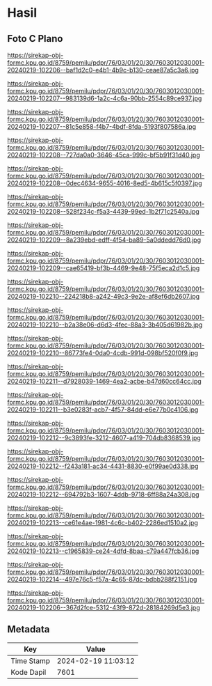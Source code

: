 # Hasil

## Foto C Plano

https://sirekap-obj-formc.kpu.go.id/8759/pemilu/pdpr/76/03/01/20/30/7603012030001-20240219-102206--baf1d2c0-e4b1-4b9c-b130-ceae87a5c3a6.jpg

https://sirekap-obj-formc.kpu.go.id/8759/pemilu/pdpr/76/03/01/20/30/7603012030001-20240219-102207--983139d6-1a2c-4c6a-90bb-2554c89ce937.jpg

https://sirekap-obj-formc.kpu.go.id/8759/pemilu/pdpr/76/03/01/20/30/7603012030001-20240219-102207--81c5e858-f4b7-4bdf-8fda-5193f807586a.jpg

https://sirekap-obj-formc.kpu.go.id/8759/pemilu/pdpr/76/03/01/20/30/7603012030001-20240219-102208--727da0a0-3646-45ca-999c-bf5b91f31d40.jpg

https://sirekap-obj-formc.kpu.go.id/8759/pemilu/pdpr/76/03/01/20/30/7603012030001-20240219-102208--0dec4634-9655-4016-8ed5-4b615c5f0397.jpg

https://sirekap-obj-formc.kpu.go.id/8759/pemilu/pdpr/76/03/01/20/30/7603012030001-20240219-102208--528f234c-f5a3-4439-99ed-1b2f71c2540a.jpg

https://sirekap-obj-formc.kpu.go.id/8759/pemilu/pdpr/76/03/01/20/30/7603012030001-20240219-102209--8a239ebd-edff-4f54-ba89-5a0ddedd76d0.jpg

https://sirekap-obj-formc.kpu.go.id/8759/pemilu/pdpr/76/03/01/20/30/7603012030001-20240219-102209--cae65419-bf3b-4469-9e48-75f5eca2d1c5.jpg

https://sirekap-obj-formc.kpu.go.id/8759/pemilu/pdpr/76/03/01/20/30/7603012030001-20240219-102210--224218b8-a242-49c3-9e2e-af8ef6db2607.jpg

https://sirekap-obj-formc.kpu.go.id/8759/pemilu/pdpr/76/03/01/20/30/7603012030001-20240219-102210--b2a38e06-d6d3-4fec-88a3-3b405d61982b.jpg

https://sirekap-obj-formc.kpu.go.id/8759/pemilu/pdpr/76/03/01/20/30/7603012030001-20240219-102210--86773fe4-0da0-4cdb-991d-098bf520f0f9.jpg

https://sirekap-obj-formc.kpu.go.id/8759/pemilu/pdpr/76/03/01/20/30/7603012030001-20240219-102211--d7928039-1469-4ea2-acbe-b47d60cc64cc.jpg

https://sirekap-obj-formc.kpu.go.id/8759/pemilu/pdpr/76/03/01/20/30/7603012030001-20240219-102211--b3e0283f-acb7-4f57-84dd-e6e77b0c4106.jpg

https://sirekap-obj-formc.kpu.go.id/8759/pemilu/pdpr/76/03/01/20/30/7603012030001-20240219-102212--9c3893fe-3212-4607-a419-704db8368539.jpg

https://sirekap-obj-formc.kpu.go.id/8759/pemilu/pdpr/76/03/01/20/30/7603012030001-20240219-102212--f243a181-ac34-4431-8830-e0f99ae0d338.jpg

https://sirekap-obj-formc.kpu.go.id/8759/pemilu/pdpr/76/03/01/20/30/7603012030001-20240219-102212--694792b3-1607-4ddb-9718-6ff88a24a308.jpg

https://sirekap-obj-formc.kpu.go.id/8759/pemilu/pdpr/76/03/01/20/30/7603012030001-20240219-102213--ce61e4ae-1981-4c6c-b402-2286ed1510a2.jpg

https://sirekap-obj-formc.kpu.go.id/8759/pemilu/pdpr/76/03/01/20/30/7603012030001-20240219-102213--c1965839-ce24-4dfd-8baa-c79a447fcb36.jpg

https://sirekap-obj-formc.kpu.go.id/8759/pemilu/pdpr/76/03/01/20/30/7603012030001-20240219-102214--497e76c5-f57a-4c65-87dc-bdbb288f2151.jpg

https://sirekap-obj-formc.kpu.go.id/8759/pemilu/pdpr/76/03/01/20/30/7603012030001-20240219-102206--367d2fce-5312-43f9-872d-28184269d5e3.jpg


## Metadata

| Key        | Value               |
| ---------- | ------------------- |
| Time Stamp | 2024-02-19 11:03:12 |
| Kode Dapil | 7601                |



